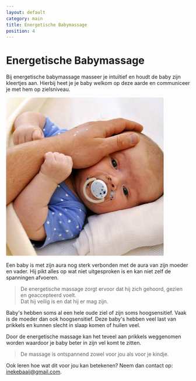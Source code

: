 ```yaml
---
layout: default
category: main
title: Energetische Babymassage
position: 4
---
```


# Energetische Babymassage

Bij energetische babymassage masseer je intuïtief en houdt de baby zijn kleertjes aan. 
Hierbij heet je je baby welkom op deze aarde en communiceer je met hem op zielsniveau.

![](/assets/massage1.jpg)

Een baby is met zijn aura nog sterk verbonden met de aura van zijn moeder en vader. Hij pikt alles op wat niet uitgesproken is en kan niet zelf de spanningen afvoeren. 

> De energetische massage zorgt ervoor dat hij zich gehoord, gezien en geaccepteerd voelt.  
Dat hij veilig is en dat hij er mag zijn.


Baby's hebben soms al een hele oude ziel of  zijn soms hoogsensitief. 
Vaak is de moeder dan ook hoogsensitief.
Deze baby's hebben veel last van prikkels en kunnen slecht in slaap komen of huilen veel.

Door de energetische massage kan het teveel aan prikkels weggenomen worden waardoor je baby beter in zijn vel komt te zitten.

> De massage is ontspannend zowel voor jou als voor je kindje.

Ook leren hoe wat dit voor jou kan betekenen? Neem dan contact op: [inekebaaij@gmail.com](mailto:inekebaaij@gmail.com).
